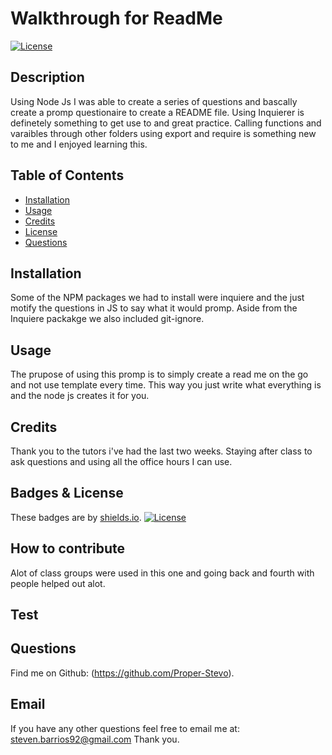 # Walkthrough for ReadMe

[![License](https://img.shields.io/badge/License-MIT-blue.svg)](https://opensource.org/licenses/MIT)

## Description
Using Node Js I was able to create a series of questions and bascally create a promp questionaire to create a README file. Using Inquierer is definetely something to get use to and great practice. Calling functions and varaibles through other folders using export and require is something new to me and I enjoyed learning this. 

## Table of Contents
- [Installation](#installation)
- [Usage](#usage)
- [Credits](#credits)
- [License](#license)
- [Questions](#questions)

## Installation 
Some of the NPM packages we had to install were inquiere and the just motify the questions in JS to say what it would promp. Aside from the Inquiere packakge we also included git-ignore.

## Usage 
The prupose of using this promp is to simply create a read me on the go and not use template every time. This way you just write what everything is and the node js creates it for you.

## Credits 
Thank you to the tutors i've had the last two weeks. Staying after class to ask questions and using all the office hours I can use. 

## Badges & License
These badges are by [shields.io](https://shields.io/). [![License](https://img.shields.io/badge/License-MIT-blue.svg)](https://opensource.org/licenses/MIT)



## How to contribute
Alot of class groups were used in this one and going back and fourth with people helped out alot. 

## Test 


## Questions
Find me on Github: (https://github.com/Proper-Stevo).

## Email
If you have any other questions feel free to email me at: steven.barrios92@gmail.com Thank you.
